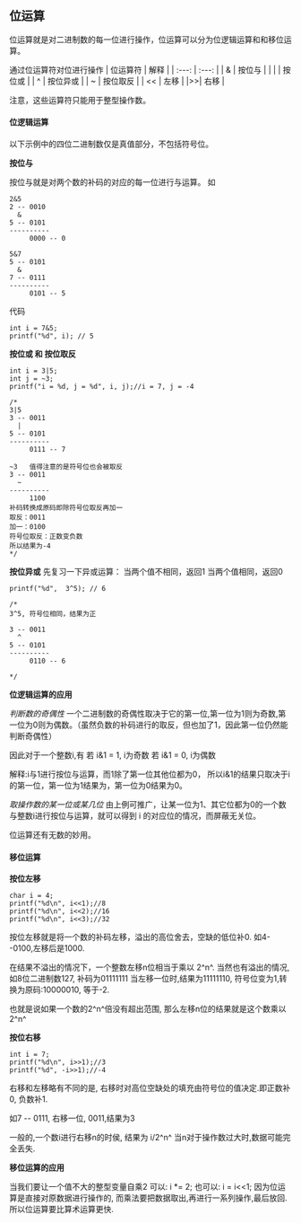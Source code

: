 ## 位运算

位运算就是对二进制数的每一位进行操作，位运算可以分为位逻辑运算和和移位运算。

通过位运算符对位进行操作
| 位运算符 | 解释 |
| :---: | :---: |
| & | 按位与 |
| \| | 按位或 |
| ^ | 按位异或 |
| ~ | 按位取反 |
|  << | 左移 |
|>>| 右移  |

注意，这些运算符只能用于整型操作数。
#### 位逻辑运算

以下示例中的四位二进制数仅是真值部分，不包括符号位。

**按位与**

按位与就是对两个数的补码的对应的每一位进行与运算。
如  
```
2&5
2 -- 0010
  &
5 -- 0101
----------
     0000 -- 0

5&7   
5 -- 0101
  &
7 -- 0111
----------
     0101 -- 5
```
代码
```
int i = 7&5;
printf("%d", i); // 5
```
**按位或 和 按位取反**
```
int i = 3|5;
int j = ~3;
printf("i = %d, j = %d", i, j);//i = 7, j = -4

/*
3|5
3 -- 0011
  |
5 -- 0101
----------
     0111 -- 7

~3   值得注意的是符号位也会被取反
3 -- 0011
  ~
----------
     1100
补码转换成原码即除符号位取反再加一
取反：0011
加一：0100
符号位取反：正数变负数
所以结果为-4
*/
```
**按位异或**
先复习一下异或运算：
当两个值不相同，返回1
当两个值相同，返回0
```
printf("%d",  3^5); // 6

/*
3^5, 符号位相同，结果为正

3 -- 0011
  ^
5 -- 0101
----------
     0110 -- 6

*/
```
**位逻辑运算的应用**

*判断数的奇偶性*
一个二进制数的奇偶性取决于它的第一位,第一位为1则为奇数,第一位为0则为偶数。（虽然负数的补码进行的取反，但也加了1，因此第一位仍然能判断奇偶性）

因此对于一个整数i,有
若 i&1 = 1, i为奇数
若 i&1 = 0, i为偶数

解释:i与1进行按位与运算，而1除了第一位其他位都为0， 所以i&1的结果只取决于i的第一位，第一位为1结果为，第一位为0结果为0。

*取操作数的某一位或某几位*
由上例可推广，让某一位为1、其它位都为0的一个数与整数i进行按位与运算，就可以得到 i 的对应位的情况，而屏蔽无关位。

位运算还有无数的妙用。

#### 移位运算

**按位左移**

```
char i = 4;
printf("%d\n", i<<1);//8
printf("%d\n", i<<2);//16
printf("%d\n", i<<3);//32
```
按位左移就是将一个数的补码左移，溢出的高位舍去，空缺的低位补0.
如4--0100,左移后是1000.

在结果不溢出的情况下，一个整数左移n位相当于乘以 2^n^.
当然也有溢出的情况, 
如8位二进制数127, 补码为01111111
当左移一位时,结果为11111110, 符号位变为1,转换为原码:10000010, 等于-2.

也就是说如果一个数的2^n^倍没有超出范围, 那么左移n位的结果就是这个数乘以2^n^

**按位右移**

```
int i = 7;
printf("%d\n", i>>1);//3
printf("%d", -i>>1);//-4
```
右移和左移略有不同的是, 右移时对高位空缺处的填充由符号位的值决定.即正数补0, 负数补1.

如7 -- 0111, 右移一位, 0011,结果为3

一般的,一个数i进行右移n的时侯, 结果为 i/2^n^
当n对于操作数过大时,数据可能完全丢失.

**移位运算的应用**

当我们要让一个值不大的整型变量自乘2
可以: i *= 2;
也可以: i = i<<1;
因为位运算是直接对原数据进行操作的, 而乘法要把数据取出,再进行一系列操作,最后放回.  所以位运算要比算术运算更快.


